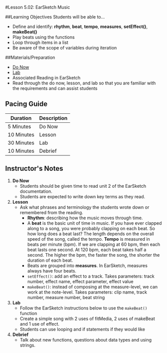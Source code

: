 #Lesson 5.02: EarSketch Music

##Learning Objectives
Students will be able to...

* Define and identify: **rhythm**, **beat**, **tempo**, **measures**, **setEffect()**, **makeBeat()**
* Play beats using the functions
* Loop through items in a list
* Be aware of the scope of variables during iteration 

##Materials/Preparation
* [Do Now]
* [Lab]
* Associated Reading in EarSketch
*  Read through the do now, lesson, and lab so that you are familiar with the requirements and can assist students

## Pacing Guide
| **Duration**   | **Description** |
| ---------- | ----------- |
| 5 Minutes  | Do Now      |
| 10 Minutes | Lesson      |
| 30 Minutes | Lab         |
| 10 Minutes | Debrief     |

## Instructor's Notes

1. **Do Now**
    * Students should be given time to read unit 2 of the EarSketch documentation.
    * Students are expected to write down key terms as they read.
2. **Lesson**
	* Ask what phrases and terminology the students wrote down or remembered from the reading. 
		* **Rhythm**: describing how the music moves through time.
		* A **beat** is the basic unit of time in music. If you have ever clapped along to a song, you were probably clapping on each beat. So how long does a beat last? The length depends on the overall speed of the song, called the tempo. **Tempo** is measured in beats per minute (bpm). If we are clapping at 60 bpm, then each beat lasts one second. At 120 bpm, each beat takes half a second. The higher the bpm, the faster the song, the shorter the duration of each beat.
		* Beats are grouped into **measures**. In EarSketch, measures always have four beats.
		* `setEffect()`: add an effect to a track. Takes parameters: track number, effect name, effect parameter, effect value
		* `makeBeat()`: instead of composing at the measure-level, we can work at the note-level. Takes parameters: clip name, track number, measure number, beat string
3. **Lab**
	* Follow the EarSketch instructions below to use the `makeBeat()` function
	* Create a simple song with 2 uses of fitMedia, 2 uses of makeBeat and 1 use of effect. 
	* Students can use looping and if statements if they would like 
4. **Debrief**
	* Talk about new functions, questions about data types and using strings.



[Do Now]: do_now.md
[Lab]: lab.md